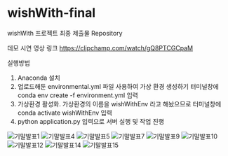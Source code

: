 # wishWith-final
wishWith 프로젝트 최종 제출물 Repository

데모 시연 영상 링크
https://clipchamp.com/watch/gQ8PTCGCpaM


실행방법

1. Anaconda 설치
2. 업로드해둔 environmental.yml 파일 사용하여 가상 환경 생성하기 터미널창에 conda env create -f environment.yml 입력
3. 가상환경 활성화. 가상환경의 이름을 wishWithEnv 라고 해놨으므로 터미널창에 conda activate wishWithEnv 입력
4. python application.py 입력으로 서버 실행 및 작업 진행

![기말발표1](https://github.com/Orang2E/wishWith-final/assets/113418916/a2a64448-9a93-46f7-a6d8-c5e5846608ab)
![기말발표4](https://github.com/Orang2E/wishWith-final/assets/113418916/09691500-29a7-41b7-b827-e2545f83efd9)
![기말발표5](https://github.com/Orang2E/wishWith-final/assets/113418916/0f8cf3ae-7a98-4aca-943d-dae4350a9db4)
![기말발표7](https://github.com!/Orang2E/wishWith-final/assets/113418916/967a110b-ba61-4878-a2b6-8d29213cfe8f)
![기말발표9](https://github.com/Orang2E/wishWith-final/assets/113418916/4786a29e-6a52-46dc-8c25-459fc2bf5daa)
![기말발표10](https://github.com/Orang2E/wishWith-final/assets/113418916/104849f2-336f-44f3-a178-980446ab4e23)
![기말발표12](https://github.com/Orang2E/wishWith-final/assets/113418916/b43bdb93-df0b-4549-9ae5-4200e502b891)
![기말발표14](https://github.com/Orang2E/wishWith-final/assets/113418916/eddf033f-b7c3-4ee6-a982-ae151dbd88a4)
![기말발표15](https://github.com/Orang2E/wishWith-final/assets/113418916/2de1ea40-25e3-4b12-988b-ce7ba1afcce5)

